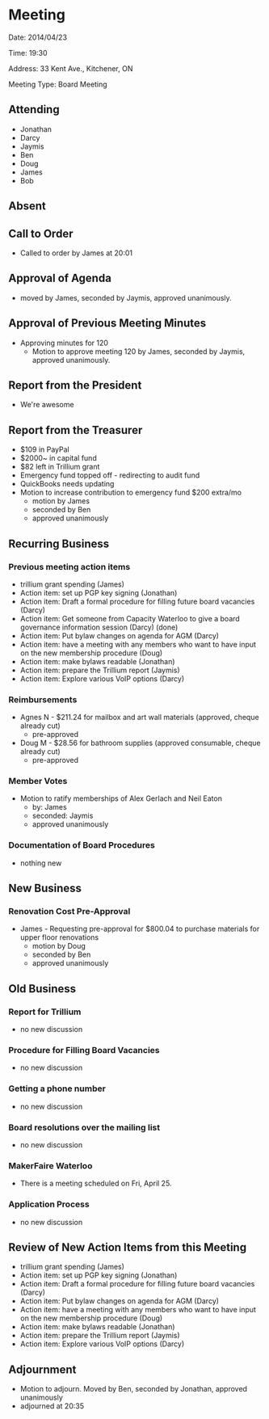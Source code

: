 # Meeting

Date: 2014/04/23

Time: 19:30

Address: 33 Kent Ave., Kitchener, ON

Meeting Type: Board Meeting

## Attending

* Jonathan
* Darcy
* Jaymis
* Ben
* Doug
* James
* Bob

## Absent


## Call to Order

* Called to order by James at 20:01

## Approval of Agenda

* moved by James, seconded by Jaymis, approved unanimously.

## Approval of Previous Meeting Minutes

* Approving minutes for 120
    * Motion to approve meeting 120 by James, seconded by Jaymis, approved unanimously.

## Report from the President

* We're awesome

## Report from the Treasurer

* $109 in PayPal
* $2000~ in capital fund
* $82 left in Trillium grant
* Emergency fund topped off - redirecting to audit fund
* QuickBooks needs updating
* Motion to increase contribution to emergency fund $200 extra/mo
    * motion by James
    * seconded by Ben
    * approved unanimously

## Recurring Business

### Previous meeting action items

* trillium grant spending (James)
* Action item: set up PGP key signing (Jonathan)
* Action item: Draft a formal procedure for filling future board vacancies (Darcy)
* Action item: Get someone from Capacity Waterloo to give a board governance information session (Darcy) (done)
* Action item: Put bylaw changes on agenda for AGM (Darcy)
* Action item: have a meeting with any members who want to have input on the new membership procedure (Doug)
* Action item: make bylaws readable (Jonathan)
* Action item: prepare the Trillium report (Jaymis)
* Action item: Explore various VoIP options (Darcy)

### Reimbursements

* Agnes N - $211.24 for mailbox and art wall materials (approved, cheque already cut)
    * pre-approved
* Doug M - $28.56 for bathroom supplies (approved consumable, cheque already cut)
    * pre-approved

### Member Votes

* Motion to ratify memberships of Alex Gerlach and Neil Eaton
    * by: James
    * seconded: Jaymis
    * approved unanimously

### Documentation of Board Procedures

* nothing new

## New Business

### Renovation Cost Pre-Approval

* James - Requesting pre-approval for $800.04 to purchase materials for upper floor renovations
    * motion by Doug
    * seconded by Ben
    * approved unanimously

## Old Business

### Report for Trillium

* no new discussion

### Procedure for Filling Board Vacancies

* no new discussion

### Getting a phone number

* no new discussion

### Board resolutions over the mailing list

* no new discussion

### MakerFaire Waterloo

* There is a meeting scheduled on Fri, April 25.

### Application Process

* no new discussion

## Review of New Action Items from this Meeting

* trillium grant spending (James)
* Action item: set up PGP key signing (Jonathan)
* Action item: Draft a formal procedure for filling future board vacancies (Darcy)
* Action item: Put bylaw changes on agenda for AGM (Darcy)
* Action item: have a meeting with any members who want to have input on the new membership procedure (Doug)
* Action item: make bylaws readable (Jonathan)
* Action item: prepare the Trillium report (Jaymis)
* Action item: Explore various VoIP options (Darcy)

## Adjournment

* Motion to adjourn. Moved by Ben, seconded by Jonathan, approved unanimously
* adjourned at 20:35
